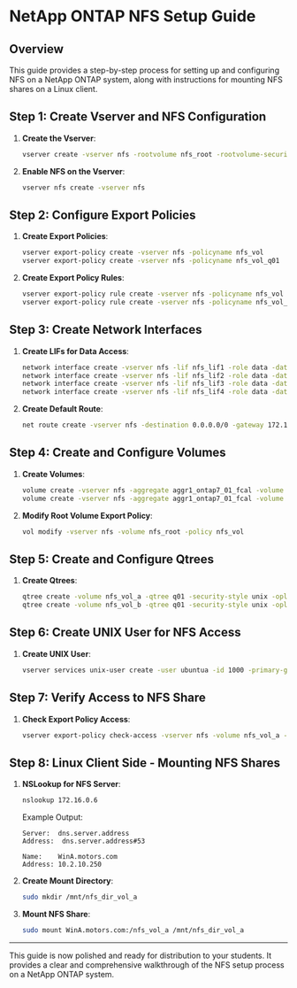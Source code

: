 # NetApp ONTAP NFS Setup Guide

## Overview
This guide provides a step-by-step process for setting up and configuring NFS on a NetApp ONTAP system, along with instructions for mounting NFS shares on a Linux client.

## Step 1: Create Vserver and NFS Configuration

1. **Create the Vserver**:
   ```bash
   vserver create -vserver nfs -rootvolume nfs_root -rootvolume-security-style unix
   ```
2. **Enable NFS on the Vserver**:
   ```bash
   vserver nfs create -vserver nfs
   ```

## Step 2: Configure Export Policies

1. **Create Export Policies**:
   ```bash
   vserver export-policy create -vserver nfs -policyname nfs_vol
   vserver export-policy create -vserver nfs -policyname nfs_vol_q01
   ```
2. **Create Export Policy Rules**:
   ```bash
   vserver export-policy rule create -vserver nfs -policyname nfs_vol -ruleindex 1 -protocol nfs -clientmatch 172.16.96.12,172.16.128.12 -rorule any -rwrule never
   vserver export-policy rule create -vserver nfs -policyname nfs_vol_q01 -ruleindex 1 -protocol nfs -clientmatch 172.16.96.12,172.16.128.12 -rorule any -rwrule any
   ```

## Step 3: Create Network Interfaces

1. **Create LIFs for Data Access**:
   ```bash
   network interface create -vserver nfs -lif nfs_lif1 -role data -data-protocol nfs -home-node ontap7-01 -home-port e0e -address 172.16.0.6 -netmask-length 19
   network interface create -vserver nfs -lif nfs_lif2 -role data -data-protocol nfs -home-node ontap7-02 -home-port e0f -address 172.16.0.7 -netmask-length 19
   network interface create -vserver nfs -lif nfs_lif3 -role data -data-protocol nfs -home-node ontap7-01 -home-port e0e -address 172.16.0.8 -netmask-length 19
   network interface create -vserver nfs -lif nfs_lif4 -role data -data-protocol nfs -home-node ontap7-02 -home-port e0f -address 172.16.0.9 -netmask-length 19
   ```
2. **Create Default Route**:
   ```bash
   net route create -vserver nfs -destination 0.0.0.0/0 -gateway 172.16.0.1
   ```

## Step 4: Create and Configure Volumes

1. **Create Volumes**:
   ```bash
   volume create -vserver nfs -aggregate aggr1_ontap7_01_fcal -volume nfs_vol_a -size 50MB -junction-path /nfs_vol_a -security-style unix -policy nfs_vol -unix-permissions 755
   volume create -vserver nfs -aggregate aggr1_ontap7_01_fcal -volume nfs_vol_b -size 50MB -junction-path /nfs_vol_b -security-style unix -policy nfs_vol -unix-permissions 755
   ```
2. **Modify Root Volume Export Policy**:
   ```bash
   vol modify -vserver nfs -volume nfs_root -policy nfs_vol
   ```

## Step 5: Create and Configure Qtrees

1. **Create Qtrees**:
   ```bash
   qtree create -volume nfs_vol_a -qtree q01 -security-style unix -oplock-mode enable -unix-permissions ---rwxr-xr-x -vserver nfs -export-policy nfs_vol_q01
   qtree create -volume nfs_vol_b -qtree q01 -security-style unix -oplock-mode enable -unix-permissions ---rwxr-xr-x -vserver nfs -export-policy nfs_vol_q01
   ```

## Step 6: Create UNIX User for NFS Access

1. **Create UNIX User**:
   ```bash
   vserver services unix-user create -user ubuntua -id 1000 -primary-gid 1000
   ```

## Step 7: Verify Access to NFS Share

1. **Check Export Policy Access**:
   ```bash
   vserver export-policy check-access -vserver nfs -volume nfs_vol_a -client-ip 172.16.96.12 -authentication-method none -protocol nfs3 -access-type read-write -qtree q01
   ```

## Step 8: Linux Client Side - Mounting NFS Shares

1. **NSLookup for NFS Server**:
   ```bash
   nslookup 172.16.0.6
   ```
   Example Output:
   ```
   Server:  dns.server.address
   Address:  dns.server.address#53

   Name:    WinA.motors.com
   Address: 10.2.10.250
   ```

2. **Create Mount Directory**:
   ```bash
   sudo mkdir /mnt/nfs_dir_vol_a
   ```
3. **Mount NFS Share**:
   ```bash
   sudo mount WinA.motors.com:/nfs_vol_a /mnt/nfs_dir_vol_a
   ```

---

This guide is now polished and ready for distribution to your students. It provides a clear and comprehensive walkthrough of the NFS setup process on a NetApp ONTAP system.
